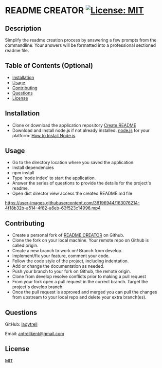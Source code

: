 # README CREATOR  [![License: MIT](https://img.shields.io/badge/License-MIT-yellow.svg)](https://opensource.org/licenses/MIT)
  
  ## Description

  Simplify the readme creation process by answering a few prompts from the commandline.  Your answers will be formatted into a professional sectioned readme file.


  ## Table of Contents (Optional)

 - [Installation](#installation)
 - [Usage](#usage)
 - [Contributing](#contributing)
 - [Questions](#questions)
 - [License](#license)

  ## Installation

 - Clone or download the application repository 
[Create README](https://github.com/ladytrell/create-readme)
 - Download and Install node.js if not already installed.  [node.js](https://nodejs.org/en/) for your platform:  [How to Install Node.js](https://nodejs.dev/learn/how-to-install-nodejs)

  ## Usage

 - Go to the directory location where you saved the application 
 - Install dependencies
 - npm install
 - Type 'node index' to start the application. 
 - Answer the series of questions to provide the details for the project's readme.
 - Open dist director view access the created README.md file

https://user-images.githubusercontent.com/38196944/163076214-4f18b32b-a514-4f82-a6eb-63f523c14996.mp4


  ## Contributing

 - Create a personal fork of [README CREATOR](https://github.com/ladytrell/create-readme/) on Github.
 - Clone the fork on your local machine. Your remote repo on Github is called origin.
 - Create a new branch to work on! Branch from develop.
 - Implement/fix your feature, comment your code.
 - Follow the code style of the project, including indentation.
 - Add or change the documentation as needed.
 - Push your branch to your fork on Github, the remote origin.
 - Clone from develop resolve conflicts prior to making a pull request
 - From your fork open a pull request in the correct branch. Target the project's develop branch.
 - Once the pull request is approved and merged you can pull the changes from upstream to your local repo and delete your extra branch(es).


  ## Questions

  GitHub: [ladytrell](https://github.com/ladytrell)

  Email: [antrellkent@gmail.com](mailto:antrellkent@gmail.com)

   
  ## License

  [MIT](undefined)
  


